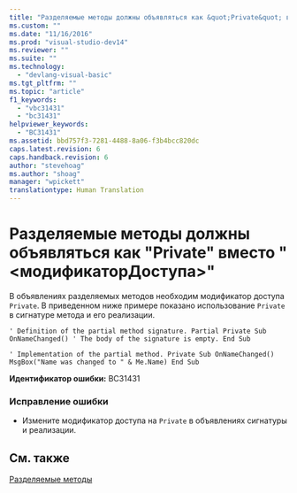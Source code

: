 ```yaml
---
title: "Разделяемые методы должны объявляться как &quot;Private&quot; вместо &quot;&lt;модификаторДоступа&gt;&quot; | Microsoft Docs"
ms.custom: ""
ms.date: "11/16/2016"
ms.prod: "visual-studio-dev14"
ms.reviewer: ""
ms.suite: ""
ms.technology: 
  - "devlang-visual-basic"
ms.tgt_pltfrm: ""
ms.topic: "article"
f1_keywords: 
  - "vbc31431"
  - "bc31431"
helpviewer_keywords: 
  - "BC31431"
ms.assetid: bbd757f3-7281-4488-8a06-f3b4bcc820dc
caps.latest.revision: 6
caps.handback.revision: 6
author: "stevehoag"
ms.author: "shoag"
manager: "wpickett"
translationtype: Human Translation
---
```

# Разделяемые методы должны объявляться как &quot;Private&quot; вместо &quot;&lt;модификаторДоступа&gt;&quot;
В объявлениях разделяемых методов необходим модификатор доступа `Private`. В приведенном ниже примере показано использование `Private` в сигнатуре метода и его реализации.  
  
```vb#  
' Definition of the partial method signature. Partial Private Sub OnNameChanged() ' The body of the signature is empty. End Sub  
```  
  
```vb#  
' Implementation of the partial method. Private Sub OnNameChanged() MsgBox("Name was changed to " & Me.Name) End Sub  
```  
  
 **Идентификатор ошибки:** BC31431  
  
### Исправление ошибки  
  
-   Измените модификатор доступа на `Private` в объявлениях сигнатуры и реализации.  
  
## См. также  
 [Разделяемые методы](../../visual-basic/programming-guide/language-features/procedures/partial-methods.md)